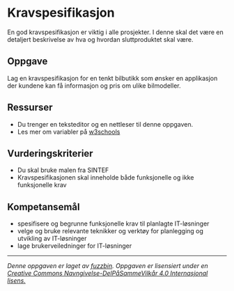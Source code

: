 Kravspesifikasjon
===============
En god kravspesifikasjon er viktig i alle prosjekter. I denne skal det være en detaljert beskrivelse av hva og hvordan sluttproduktet skal være.

Oppgave
-------
Lag en kravspesifikasjon for en tenkt bilbutikk som ønsker en applikasjon der kundene kan få informasjon og pris om ulike bilmodeller.

Ressurser
---------
* Du trenger en teksteditor og en nettleser til denne oppgaven.
* Les mer om variabler på [w3schools](http://www.w3schools.com/js/js_variables.asp)

Vurderingskriterier
-------------------
* Du skal bruke malen fra SINTEF
* Kravspesifikasjonen skal inneholde både funksjonelle og ikke funksjonelle krav

Kompetansemål
-------------
* spesifisere og begrunne funksjonelle krav til planlagte IT-løsninger
* velge og bruke relevante teknikker og verktøy for planlegging og utvikling av IT-løsninger
* lage brukerveiledninger for IT-løsninger

---
_Denne oppgaven er laget av [fuzzbin](https://github.com/fuzzbin). Oppgaven er lisensiert under en [Creative Commons Navngivelse-DelPåSammeVilkår 4.0 Internasjonal lisens.
](http://creativecommons.org/licenses/by-sa/4.0/)_
